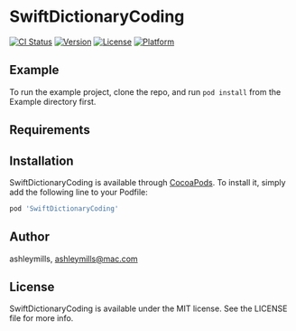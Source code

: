 # SwiftDictionaryCoding

[![CI Status](https://img.shields.io/travis/ashleymills/SwiftDictionaryCoding.svg?style=flat)](https://travis-ci.org/ashleymills/SwiftDictionaryCoding)
[![Version](https://img.shields.io/cocoapods/v/SwiftDictionaryCoding.svg?style=flat)](https://cocoapods.org/pods/SwiftDictionaryCoding)
[![License](https://img.shields.io/cocoapods/l/SwiftDictionaryCoding.svg?style=flat)](https://cocoapods.org/pods/SwiftDictionaryCoding)
[![Platform](https://img.shields.io/cocoapods/p/SwiftDictionaryCoding.svg?style=flat)](https://cocoapods.org/pods/SwiftDictionaryCoding)

## Example

To run the example project, clone the repo, and run `pod install` from the Example directory first.

## Requirements

## Installation

SwiftDictionaryCoding is available through [CocoaPods](https://cocoapods.org). To install
it, simply add the following line to your Podfile:

```ruby
pod 'SwiftDictionaryCoding'
```

## Author

ashleymills, ashleymills@mac.com

## License

SwiftDictionaryCoding is available under the MIT license. See the LICENSE file for more info.
